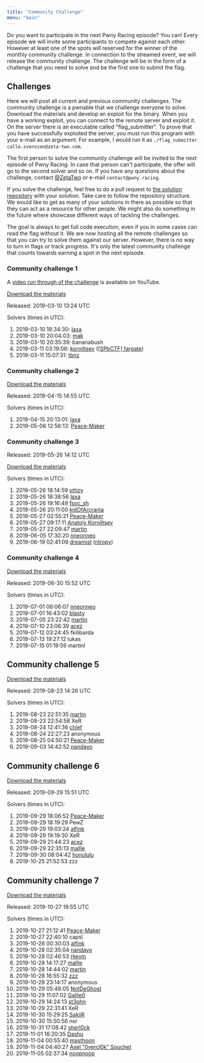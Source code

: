 ```yaml
---
title: "Community Challenge"
menu: "main"
---
```


Do you want to participate in the next Pwny Racing episode? You can!
Every episode we will invite some participants to compete against each other.
However at least one of the spots will reserved for the winner of the monthly community challenge.
In connection to the streamed event, we will release the community challenge.
The challenge will be in the form of a challenge that you need to solve and be the first one to submit the flag.

## Challenges

Here we will post all current and previous community challenges.
The community challenge is a pwnable that we challenge everyone to solve.
Download the materials and develop an exploit for the binary.
When you have a working exploit, you can connect to the remote server and exploit it.
On the server there is an executable called "flag_submitter". To prove that you have successfully exploited the server, you must run this program with your e-mail as an argument.
For example, I would run it as `./flag_submitter calle.svensson@zeta-two.com`.

The first person to solve the community challenge will be invited to the next episode of Pwny Racing.
In case that person can't participate, the offer will go to the second solver and so on.
If you have any questions about the challenge, contact [@ZetaTwo](https://twitter.com/ZetaTwo) or e-mail `contact@pwny.racing`.

If you solve the challenge, feel free to do a pull request to [the solution repository](https://github.com/ZetaTwo/pwny-racing-solutions) with your solution.
Take care to follow the repository structure. We would like to get as many of your solutions in there as possible so that they can act as a resource for other people.
We might also do something in the future where showcase different ways of tackling the challenges.

The goal is always to get full code execution, even if you in some cases can read the flag without it. We are now hosting all the remote challenges so that you can try to solve them against our server. However, there is no way to turn in flags or track progress. It's only the latest community challenge that counts towards earning a spot in the next episode.

### Community challenge 1

A [video run through of the challenge](https://www.youtube.com/watch?v=3lH_6AE4UIw) is available on YouTube.

[Download the materials](/challenges/chall2-dist.tgz)

Released: 2019-03-10 13:24 UTC

Solvers (times in UTC):

1. 2019-03-10 18:34:30: [laxa](https://twitter.com/l4x4)  
2. 2019-03-10 20:04:03: [mak](https://twitter.com/maciekkotowicz)  
3. 2019-03-10 20:35:39: bananabush  
4. 2019-03-11 03:19:06: [korniltsev](https://twitter.com/korniltsev) ([\[SPbCTF\] fargate](https://ctftime.org/team/63864))  
5. 2019-03-11 15:07:31: [tbnz](https://twitter.com/_tbnz)  

### Community challenge 2

[Download the materials](/challenges/chall6-dist.tgz)

Released: 2019-04-15 14:55 UTC

Solvers (times in UTC):

1. 2019-04-15 20:13:01: [laxa](https://twitter.com/l4x4)  
2. 2019-05-06 12:56:13: [Peace-Maker](https://twitter.com/jhartung10)

### Community challenge 3

Released: 2019-05-26 14:12 UTC

[Download the materials](/challenges/chall8-dist.tgz)

Solvers (times in UTC):

1. 2019-05-26 18:14:59 [ottizy](https://twitter.com/liuhackse)
2. 2019-05-26 18:38:56 [laxa](https://twitter.com/l4x4)  
3. 2019-05-26 19:16:49 [fsoc_sh](https://twitter.com/fsoc_sh)
4. 2019-05-26 20:11:00 [kidOfArcrania](kidOfArcrania)
5. 2019-05-27 02:55:21 [Peace-Maker](https://twitter.com/jhartung10)
6. 2019-05-27 09:17:11 [Anatoly Korniltsev](https://twitter.com/korniltsev)
7. 2019-05-27 22:09:47 [martin](https://twitter.com/martin30527833)
8. 2019-06-05 17:30:20 [nneonneo](https://twitter.com/nneonneo)
9. 2019-06-19 02:41:09 [dreamist](https://mobile.twitter.com/PoeticDreamist) ([ntropy](https://ctftime.org/team/30563))

### Community challenge 4

[Download the materials](/challenges/chall10-dist.tgz)

Released: 2019-06-30 15:52 UTC

Solvers (times in UTC):

1. 2019-07-01 06:06:07 [nneonneo](https://twitter.com/nneonneo)
2. 2019-07-01 16:43:02 [blasty](https://twitter.com/bl4sty/)
3. 2019-07-05 23:22:42 [martin](https://twitter.com/martin30527833)
4. 2019-07-10 23:06:39 [acez](https://twitter.com/amatcama/)
5. 2019-07-12 03:24:45 fkilibarda
6. 2019-07-13 19:27:12 lukas
7. 2019-07-15 01:19:59 martinl

## Community challenge 5

[Download the materials](/challenges/chall17-dist.tgz)

Released: 2019-08-23 14:26 UTC

Solvers (times in UTC):

1. 2019-08-23 22:51:35 [martin](https://twitter.com/martin30527833)
2. 2019-08-23 22:54:58 XeR
3. 2019-08-24 12:41:36 [chief](https://twitter.com/chief_x86)
4. 2019-08-24 22:27:23 anonymous
5. 2019-08-25 04:50:21 [Peace-Maker](https://twitter.com/jhartung10)
6. 2019-09-03 14:42:52 [nandayo](https://twitter.com/nanday0_)

## Community challenge 6

[Download the materials](/challenges/chall19-dist.tgz)

Released: 2019-09-29 15:51 UTC

Solvers (times in UTC):

1. 2019-09-29 18:06:52 [Peace-Maker](https://twitter.com/jhartung10)
2. 2019-09-29 18:19:29 PewZ
3. 2019-09-29 19:03:24 [alfink](https://twitter.com/_alfink_)
4. 2019-09-29 19:19:30 XeR
5. 2019-09-29 21:44:23 [acez](https://twitter.com/amatcama)
6. 2019-09-29 22:35:13 [mallle](https://twitter.com/fktio)
7. 2019-09-30 08:04:42 [honululu](https://twitter.com/_honululu_)
8. 2019-10-25 21:52:53 zzz

## Community challenge 7

[Download the materials](/challenges/chall21-dist.tgz)

Released: 2019-10-27 19:55 UTC

Solvers (times in UTC):

1. 2019-10-27 21:12:41 [Peace-Maker](https://twitter.com/jhartung10)
2. 2019-10-27 22:40:10 capsl
3. 2019-10-28 00:30:03 [alfink](https://twitter.com/_alfink_)
4. 2019-10-28 02:35:04 [nandayo](https://twitter.com/nanday0_)
5. 2019-10-28 02:46:53 [rkevin](https://twitter.com/rkevin_arch)
6. 2019-10-28 14:17:27 [mallle](https://twitter.com/fktio)
7. 2019-10-28 14:44:02 [martin](https://twitter.com/martin30527833)
8. 2019-10-28 16:55:32 [zzz](https://twitter.com/viktoredstrom)
9. 2019-10-28 23:14:17 anonymous
10. 2019-10-29 05:48:05 [NotDeGhost](https://blog.robertchen.cc/)
11. 2019-10-29 11:07:02 [Galile0](https://twitter.com/Galile0Sec)
12. 2019-10-29 14:24:13 [st3phn](https://twitter.com/st3phn)
13. 2019-10-29 22:31:41 XeR
14. 2019-10-30 15:29:25 [SakiiR](https://twitter.com/sakiirsecurity)
15. 2019-10-30 15:50:56 nsr
16. 2019-10-31 17:08:42 [sherl0ck](https://twitter.com/sherl0ck__)
17. 2019-11-01 16:20:35 [Dashu](https://twitter.com/the_dashu)
18. 2019-11-04 00:55:40 [masthoon](https://twitter.com/masthoon)
19. 2019-11-04 04:40:27 [Axel "0vercl0k" Souchet](https://twitter.com/0vercl0k)
20. 2019-11-05 02:37:34 [noopnoop](https://twitter.com/owenflannagan1)

